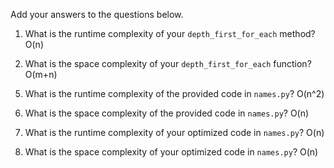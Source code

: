Add your answers to the questions below.

1. What is the runtime complexity of your `depth_first_for_each` method? O(n)

2. What is the space complexity of your `depth_first_for_each` function? O(m+n)

<!-- 3. What is the runtime complexity of your `breadth_first_for_each` method?

4. What is the space complexity of your `breadth_first_for_each` method? -->

5. What is the runtime complexity of the provided code in `names.py`? O(n^2)

6. What is the space complexity of the provided code in `names.py`? O(n)

7. What is the runtime complexity of your optimized code in `names.py`? O(n)

8. What is the space complexity of your optimized code in `names.py`? O(n)
